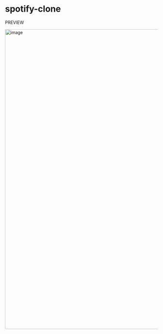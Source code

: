 # spotify-clone
PREVIEW


<img width="1896" height="987" alt="image" src="https://github.com/user-attachments/assets/8f073d55-bd5c-4554-944d-30b2dce82936" />


